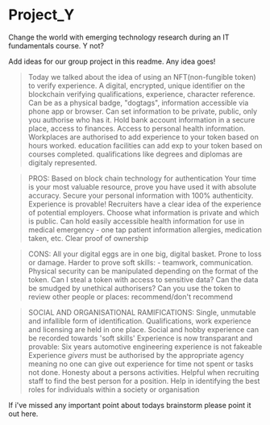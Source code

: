 # Project_Y
Change the world with emerging technology research during an IT fundamentals course. Y not?

Add ideas for our group project in this readme. Any idea goes!  

> Today we talked about the idea of using an NFT(non-fungible token) to verify experience.
> A digital, encrypted, unique identifier on the blockchain verifying qualifications, experience, character reference.
> Can be as a physical badge, "dogtags", information accessible via phone app or browser.
> Can set information to be private, public, only you authorise who has it.
> Hold bank account information in a secure place, access to finances.
> Access to personal health information.
> Workplaces are authorised to add experience to your token based on hours worked.
> education facilities can add exp to your token based on courses completed.
> qualifications like degrees and diplomas are digitaly represented.

>PROS:
>Based on block chain technology for authentication
>Your time is your most valuable resource, prove you have used it with absolute accuracy.
>Secure your personal information with 100% authenticity.
>Experience is provable! 
>Recruiters have a clear idea of the experience of potential employers.
>Choose what information is private and which is public.
>Can hold easily accessible health information for use in medical emergency - one tap patient information allergies, medication taken, etc.
>Clear proof of ownership

>CONS:
>All your digital eggs are in one big, digital basket.
>Prone to loss or damage.
>Harder to prove soft skills: - teamwork, communication.
>Physical security can be manipulated depending on the format of the token. Can I steal a token with access to sensitive data?
>Can the data be smudged by unethical authorisers?
>Can you use the token to review other people or places: recommend/don't recommend

>SOCIAL AND ORGANISATIONAL RAMIFICATIONS:
>Single, unmutable and infallible form of identification.
>Qualifications, work experience and licensing are held in one place.
>Social and hobby experience can be recorded towards 'soft skills'
>Experience is now transparant and provable: Six years automotive engineering experience is not fakeable
>Experience *givers* must be authorised by the appropriate agency meaning no one can give out experience for time not spent or tasks not done.
>Honesty about a persons activities.
>Helpful when recruiting staff to find the best person for a position. 
>Help in identifying the best roles for individuals within a society or organisation

If i've missed any important point about todays brainstorm please point it out here.

